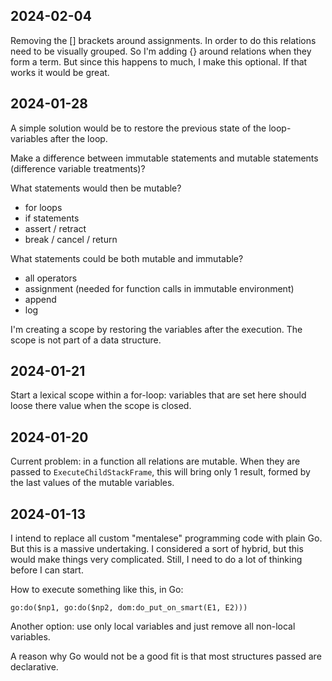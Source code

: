 ## 2024-02-04

Removing the [] brackets around assignments. In order to do this relations need to be visually grouped. So I'm adding {} around relations when they form a term. But since this happens to much, I make this optional. If that works it would be great.

## 2024-01-28

A simple solution would be to restore the previous state of the loop-variables after the loop.

Make a difference between immutable statements and mutable statements (difference variable treatments)?

What statements would then be mutable?

* for loops
* if statements
* assert / retract
* break / cancel / return

What statements could be both mutable and immutable?

* all operators
* assignment (needed for function calls in immutable environment)
* append
* log

I'm creating a scope by restoring the variables after the execution. The scope is not part of a data structure.

## 2024-01-21

Start a lexical scope within a for-loop: variables that are set here should loose there value when the scope is closed.

## 2024-01-20

Current problem: in a function all relations are mutable. When they are passed to `ExecuteChildStackFrame`, this will bring only 1 result, formed by the last values of the mutable variables.

## 2024-01-13

I intend to replace all custom "mentalese" programming code with plain Go. But this is a massive undertaking. I considered a sort of hybrid, but this would make things very complicated. Still, I need to do a lot of thinking before I can start.

How to execute something like this, in Go:

    go:do($np1, go:do($np2, dom:do_put_on_smart(E1, E2)))

Another option: use only local variables and just remove all non-local variables.

A reason why Go would not be a good fit is that most structures passed are declarative.

